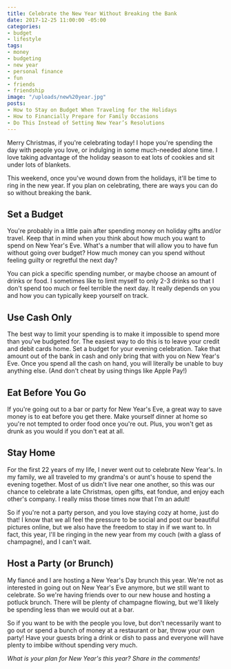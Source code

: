 ```yaml
---
title: Celebrate the New Year Without Breaking the Bank
date: 2017-12-25 11:00:00 -05:00
categories:
- budget
- lifestyle
tags:
- money
- budgeting
- new year
- personal finance
- fun
- friends
- friendship
image: "/uploads/new%20year.jpg"
posts:
- How to Stay on Budget When Traveling for the Holidays
- How to Financially Prepare for Family Occasions
- Do This Instead of Setting New Year’s Resolutions
---
```


Merry Christmas, if you're celebrating today! I hope you're spending the day with people you love, or indulging in some much-needed alone time. I love taking advantage of the holiday season to eat lots of cookies and sit under lots of blankets. 

This weekend, once you've wound down from the holidays, it'll be time to ring in the new year. If you plan on celebrating, there are ways you can do so without breaking the bank. 

## Set a Budget

You're probably in a little pain after spending money on holiday gifts and/or travel. Keep that in mind when you think about how much you want to spend on New Year's Eve. What's a number that will allow you to have fun without going over budget? How much money can you spend without feeling guilty or regretful the next day? 

You can pick a specific spending number, or maybe choose an amount of drinks or food. I sometimes like to limit myself to only 2-3 drinks so that I don't spend too much or feel terrible the next day. It really depends on you and how you can typically keep yourself on track. 

## Use Cash Only

The best way to limit your spending is to make it impossible to spend more than you've budgeted for. The easiest way to do this is to leave your credit and debit cards home. Set a budget for your evening celebration. Take that amount out of the bank in cash and only bring that with you on New Year's Eve. Once you spend all the cash on hand, you will literally be unable to buy anything else. (And don't cheat by using things like Apple Pay!) 

## Eat Before You Go

If you're going out to a bar or party for New Year's Eve, a great way to save money is to eat before you get there. Make yourself dinner at home so you're not tempted to order food once you're out. Plus, you won't get as drunk as you would if you don't eat at all.

## Stay Home

For the first 22 years of my life, I never went out to celebrate New Year's. In my family, we all traveled to my grandma's or aunt's house to spend the evening together. Most of us didn't live near one another, so this was our chance to celebrate a late Christmas, open gifts, eat fondue, and enjoy each other's company. I really miss those times now that I'm an adult! 

So if you're not a party person, and you love staying cozy at home, just do that! I know that we all feel the pressure to be social and post our beautiful pictures online, but we also have the freedom to stay in if we want to. In fact, this year, I'll be ringing in the new year from my couch (with a glass of champagne), and I can't wait.

## Host a Party (or Brunch)

My fiancé and I are hosting a New Year's Day brunch this year. We're not as interested in going out on New Year's Eve anymore, but we still want to celebrate. So we're having friends over to our new house and hosting a potluck brunch. There will be plenty of champagne flowing, but we'll likely be spending less than we would out at a bar.

So if you want to be with the people you love, but don't necessarily want to go out or spend a bunch of money at a restaurant or bar, throw your own party! Have your guests bring a drink or dish to pass and everyone will have plenty to imbibe without spending very much.

*What is your plan for New Year's this year? Share in the comments!*